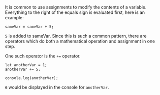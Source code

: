 It is common to use assignments to modify the contents of a variable. Everything to the right of the equals sign is evaluated first, here is an example:

```
sameVar = sameVar + 5;
```

`5` is added to sameVar. Since this is such a common pattern, there are operators which do both a mathematical operation and assignment in one step.

One such operator is the `+=` operator.

```
let anotherVar = 1;
anotherVar += 5;

console.log(anotherVar);
```

`6` would be displayed in the console for `anotherVar`.